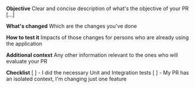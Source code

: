 **Objective**
Clear and concise description of what's the objective of your PR [...]

**What's changed**
Which are the changes you've done

**How to test it**
Impacts of those changes for persons who are already using the application

**Additional context**
Any other information relevant to the ones who will evaluate your PR

**Checklist**
[ ] - I did the necessary Unit and Integration tests
[ ] - My PR has an isolated context, I'm changing just one feature
 
